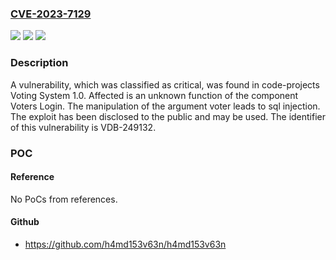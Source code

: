 ### [CVE-2023-7129](https://cve.mitre.org/cgi-bin/cvename.cgi?name=CVE-2023-7129)
![](https://img.shields.io/static/v1?label=Product&message=Voting%20System&color=blue)
![](https://img.shields.io/static/v1?label=Version&message=%3D%201.0%20&color=brighgreen)
![](https://img.shields.io/static/v1?label=Vulnerability&message=CWE-89%20SQL%20Injection&color=brighgreen)

### Description

A vulnerability, which was classified as critical, was found in code-projects Voting System 1.0. Affected is an unknown function of the component Voters Login. The manipulation of the argument voter leads to sql injection. The exploit has been disclosed to the public and may be used. The identifier of this vulnerability is VDB-249132.

### POC

#### Reference
No PoCs from references.

#### Github
- https://github.com/h4md153v63n/h4md153v63n

